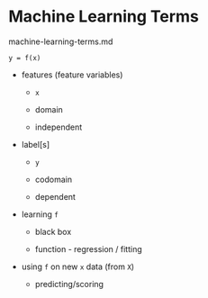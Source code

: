 # Machine Learning Terms

machine-learning-terms.md

```
y = f(x)
```

*   features (feature variables)

    *   `x` 

    *   domain

    *   independent

*   label[s]

    *   `y`

    *   codomain

    *   dependent

*   learning `f`

    *   black box

    *   function - regression / fitting

*   using `f` on new `x` data (from `X`)

    *   predicting/scoring
